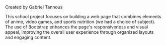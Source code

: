 Created by Gabriel Tannous

This school project focuses on building a web page that combines elements of anime, video games, and sports nutrition (we had a choice of subject). 
The use of Bootstrap enhances the page's responsiveness and visual appeal, improving the overall user experience through organized layouts and engaging content.
